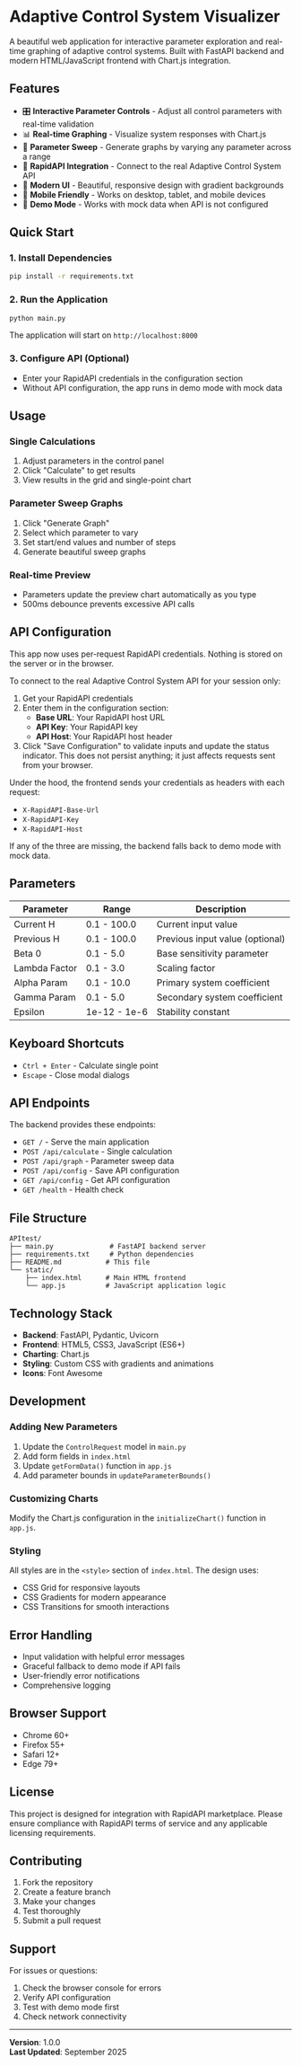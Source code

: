 # Adaptive Control System Visualizer

A beautiful web application for interactive parameter exploration and real-time graphing of adaptive control systems. Built with FastAPI backend and modern HTML/JavaScript frontend with Chart.js integration.

## Features

- 🎛️ **Interactive Parameter Controls** - Adjust all control parameters with real-time validation
- 📊 **Real-time Graphing** - Visualize system responses with Chart.js
- 🔄 **Parameter Sweep** - Generate graphs by varying any parameter across a range
- 🔌 **RapidAPI Integration** - Connect to the real Adaptive Control System API
- 🎨 **Modern UI** - Beautiful, responsive design with gradient backgrounds
- 📱 **Mobile Friendly** - Works on desktop, tablet, and mobile devices
- 🔧 **Demo Mode** - Works with mock data when API is not configured

## Quick Start

### 1. Install Dependencies

```bash
pip install -r requirements.txt
```

### 2. Run the Application

```bash
python main.py
```

The application will start on `http://localhost:8000`

### 3. Configure API (Optional)

- Enter your RapidAPI credentials in the configuration section
- Without API configuration, the app runs in demo mode with mock data

## Usage

### Single Calculations

1. Adjust parameters in the control panel
2. Click "Calculate" to get results
3. View results in the grid and single-point chart

### Parameter Sweep Graphs

1. Click "Generate Graph" 
2. Select which parameter to vary
3. Set start/end values and number of steps
4. Generate beautiful sweep graphs

### Real-time Preview

- Parameters update the preview chart automatically as you type
- 500ms debounce prevents excessive API calls

## API Configuration

This app now uses per-request RapidAPI credentials. Nothing is stored on the server or in the browser.

To connect to the real Adaptive Control System API for your session only:

1. Get your RapidAPI credentials
2. Enter them in the configuration section:
   - **Base URL**: Your RapidAPI host URL
   - **API Key**: Your RapidAPI key
   - **API Host**: Your RapidAPI host header
3. Click "Save Configuration" to validate inputs and update the status indicator. This does not persist anything; it just affects requests sent from your browser.

Under the hood, the frontend sends your credentials as headers with each request:

- `X-RapidAPI-Base-Url`
- `X-RapidAPI-Key`
- `X-RapidAPI-Host`

If any of the three are missing, the backend falls back to demo mode with mock data.

## Parameters

| Parameter | Range | Description |
|-----------|-------|-------------|
| Current H | 0.1 - 100.0 | Current input value |
| Previous H | 0.1 - 100.0 | Previous input value (optional) |
| Beta 0 | 0.1 - 5.0 | Base sensitivity parameter |
| Lambda Factor | 0.1 - 3.0 | Scaling factor |
| Alpha Param | 0.1 - 10.0 | Primary system coefficient |
| Gamma Param | 0.1 - 5.0 | Secondary system coefficient |
| Epsilon | 1e-12 - 1e-6 | Stability constant |

## Keyboard Shortcuts

- `Ctrl + Enter` - Calculate single point
- `Escape` - Close modal dialogs

## API Endpoints

The backend provides these endpoints:

- `GET /` - Serve the main application
- `POST /api/calculate` - Single calculation
- `POST /api/graph` - Parameter sweep data
- `POST /api/config` - Save API configuration
- `GET /api/config` - Get API configuration
- `GET /health` - Health check

## File Structure

```
APItest/
├── main.py              # FastAPI backend server
├── requirements.txt     # Python dependencies
├── README.md           # This file
└── static/
    ├── index.html      # Main HTML frontend
    └── app.js          # JavaScript application logic
```

## Technology Stack

- **Backend**: FastAPI, Pydantic, Uvicorn
- **Frontend**: HTML5, CSS3, JavaScript (ES6+)
- **Charting**: Chart.js
- **Styling**: Custom CSS with gradients and animations
- **Icons**: Font Awesome

## Development

### Adding New Parameters

1. Update the `ControlRequest` model in `main.py`
2. Add form fields in `index.html`
3. Update `getFormData()` function in `app.js`
4. Add parameter bounds in `updateParameterBounds()`

### Customizing Charts

Modify the Chart.js configuration in the `initializeChart()` function in `app.js`.

### Styling

All styles are in the `<style>` section of `index.html`. The design uses:
- CSS Grid for responsive layouts
- CSS Gradients for modern appearance
- CSS Transitions for smooth interactions

## Error Handling

- Input validation with helpful error messages
- Graceful fallback to demo mode if API fails
- User-friendly error notifications
- Comprehensive logging

## Browser Support

- Chrome 60+
- Firefox 55+
- Safari 12+
- Edge 79+

## License

This project is designed for integration with RapidAPI marketplace. Please ensure compliance with RapidAPI terms of service and any applicable licensing requirements.

## Contributing

1. Fork the repository
2. Create a feature branch
3. Make your changes
4. Test thoroughly
5. Submit a pull request

## Support

For issues or questions:
1. Check the browser console for errors
2. Verify API configuration
3. Test with demo mode first
4. Check network connectivity

---

**Version**: 1.0.0  
**Last Updated**: September 2025
